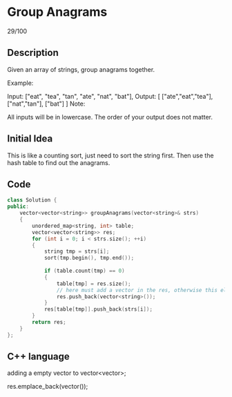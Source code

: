 # Group Anagrams

29/100

## Description

Given an array of strings, group anagrams together.

Example:

Input: ["eat", "tea", "tan", "ate", "nat", "bat"],
Output:
[
  ["ate","eat","tea"],
  ["nat","tan"],
  ["bat"]
]
Note:

All inputs will be in lowercase.
The order of your output does not matter.

## Initial Idea

This is like a counting sort, just need to sort the string first. Then use the hash table to find out the anagrams. 

## Code

```cpp
class Solution {
public:
    vector<vector<string>> groupAnagrams(vector<string>& strs)
    {
        unordered_map<string, int> table; 
        vector<vector<string>> res; 
        for (int i = 0; i < strs.size(); ++i)
        {
            string tmp = strs[i]; 
            sort(tmp.begin(), tmp.end()); 
            
            if (table.count(tmp) == 0)
            {
                table[tmp] = res.size();
                // here must add a vector in the res, otherwise this element is not exist
                res.push_back(vector<string>());
            }
            res[table[tmp]].push_back(strs[i]); 
        }
        return res;         
    }
};
```

## C++ language

adding a empty vector<string> to vector<vector<stirng>>; 

res.emplace_back(vector<string>()); 
